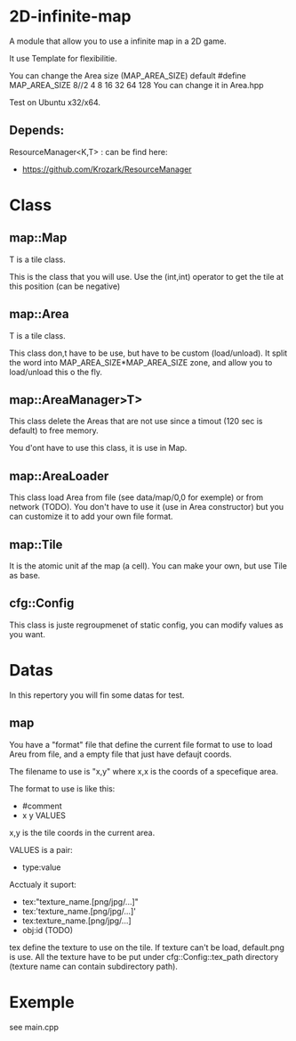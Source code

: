 2D-infinite-map
===============

A module that allow you to use a infinite map in a 2D game.

It use Template for flexibilitie.

You can change the Area size (MAP_AREA_SIZE)
default #define MAP_AREA_SIZE 8//2 4 8 16 32 64 128
You can change it in Area.hpp

Test on Ubuntu x32/x64.

Depends:
--------

ResourceManager<K,T> : can be find here:
* https://github.com/Krozark/ResourceManager



Class
=====

map::Map<T>
------

T is a tile class.

This is the class that you will use. Use the (int,int) operator to get the tile at this position (can be negative)


map::Area<T>
-------

T is a tile class.

This class don,t have to be use, but have to be custom (load/unload). It split the word into MAP_AREA_SIZE*MAP_AREA_SIZE zone, and allow you to load/unload this o the fly.



map::AreaManager>T>
--------------

This class delete the Areas that are not use since a timout (120 sec is default) to free memory.

You d'ont have to use this class, it is use in Map<T>.


map::AreaLoader<T>
-------------

This class load Area from file (see data/map/0,0 for exemple) or from network (TODO).
You don't have to use it (use in Area<T> constructor) but you can customize it to add your own file format.


map::Tile
----

It is the atomic unit af the map (a cell).
You can make your own, but use Tile as base.


cfg::Config
------

This class is juste regroupmenet of static config, you can modify values as you want.


Datas
=====

In this repertory you will fin some datas for test.


map
---
You have a "format" file that define the current file format to use to load Areu from file, and a empty file that just have defaujt coords.

The filename to use is "x,y" where x,x is the coords of a specefique area.

The format to use is like this:
* #comment
* x y VALUES

x,y is the tile coords in the current area.

VALUES is a pair:
* type:value

Acctualy it suport:
* tex:"texture_name.[png/jpg/...]"
* tex:'texture_name.[png/jpg/...]'
* tex:texture_name.[png/jpg/...]
* obj:id (TODO)

tex define the texture to use on the tile. If texture can't be load, default.png is use. All the texture have to be put under cfg::Config::tex_path directory (texture name can contain  subdirectory path).



Exemple
=======

see main.cpp 
